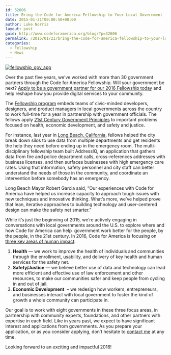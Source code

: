 ```yaml
---
id: 32606
title: Bring the Code for America Fellowship to Your Local Government
date: 2015-01-21T00:00:50+00:00
author: Luke Norris
layout: post
guid: http://www.codeforamerica.org/blog/?p=32606
permalink: /2015/01/21/bring-the-code-for-america-fellowship-to-your-local-government/
categories:
  - Fellowship
  - News
---
```

[<img class="aligncenter wp-image-32625" src="http://www.codeforamerica.org/blog/wp-content/uploads/2015/01/fellowship_gov_app.jpg" alt="fellowship_gov_app" />](http://www.codeforamerica.org/blog/wp-content/uploads/2015/01/fellowship_gov_app.jpg)

Over the past five years, we’ve worked with more than 30 government partners through the Code for America Fellowship. Will your government be next? [Apply to be a government partner for our 2016 Fellowship today](http://www.codeforamerica.org/forms/governments/fellowship/apply/) and help reshape how you provide digital services to your community.

The [Fellowship program](http://www.codeforamerica.org/governments/fellowship/) embeds teams of civic-minded developers, designers, and product managers in local governments across the country to work full-time for a year in partnership with government officials. The fellows apply [21st Century Government Principles](http://www.codeforamerica.org/governments/principles/) to important problems focused on health, economic development, and safety and justice.

For instance, last year in [Long Beach, California](http://www.codeforamerica.org/governments/longbeach/), fellows helped the city break down silos to use data from multiple departments and get residents the help they need before ending up in the emergency room. The multi-disciplinary fellowship team built AddressIQ, an application that gathers data from fire and police department calls, cross-references addresses with business licenses, and then surfaces businesses with high emergency care rates. Using that information, safety personnel and city staff can better understand the needs of those in the community, and coordinate an intervention before somebody has an emergency. 

Long Beach Mayor Robert Garcia said, &#8220;Our experiences with Code for America have helped us increase capacity to approach tough issues with new techniques and innovative thinking. What’s more, we’ve helped prove that lean, iterative approaches to building technology and user-centered design can make the safety net smarter.&#8221;

While it’s just the beginning of 2015, we’re actively engaging in conversations with local governments around the U.S. to explore where and how Code for America can help  government work better for the people, by the people, in the 21st century. In 2016, Code for America is focusing on [three key areas of human impact](http://www.codeforamerica.org/our-work/focus-areas/):

  1. **Health** &#8212; we work to improve the health of individuals and communities through the enrollment, usability, and delivery of key health and human services for the safety net.
  2. **Safety/Justice** &#8212; we believe better use of data and technology can lead more efficient and effective use of law enforcement and other resources, to make our communities safer and keep people from cycling in and out of jail.
  3. **Economic Development**  &#8211; we redesign how workers, entrepreneurs, and businesses interact with local government to foster the kind of growth a whole community can participate in.

Our goal is to work with eight governments in these three focus areas, in partnership with community experts, foundations, and other partners with expertise in each field. Like in years past, we expect to have significant interest and applications from governments. As you prepare your application, or as you consider applying, don’t hesitate to  [contact me](mailto:luke@codeforamerica.org) at any time.

Looking forward to an exciting and impactful 2016!